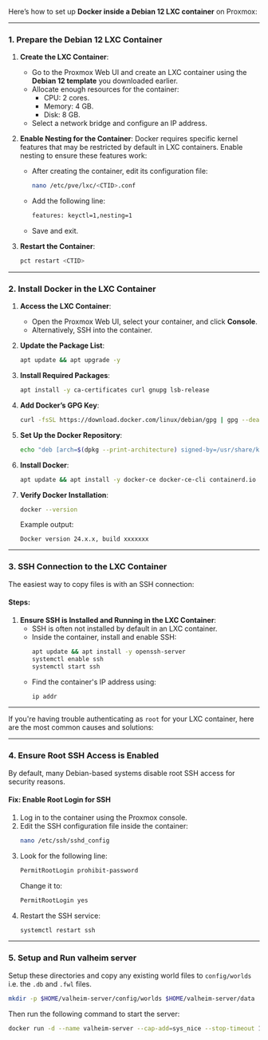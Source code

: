 Here’s how to set up **Docker inside a Debian 12 LXC container** on Proxmox:

---

### **1. Prepare the Debian 12 LXC Container**

1. **Create the LXC Container**:
   - Go to the Proxmox Web UI and create an LXC container using the **Debian 12 template** you downloaded earlier.
   - Allocate enough resources for the container:
     - CPU: 2 cores.
     - Memory: 4 GB.
     - Disk: 8 GB.
   - Select a network bridge and configure an IP address.

2. **Enable Nesting for the Container**:
   Docker requires specific kernel features that may be restricted by default in LXC containers. Enable nesting to ensure these features work:
   - After creating the container, edit its configuration file:
     ```bash
     nano /etc/pve/lxc/<CTID>.conf
     ```
   - Add the following line:
     ```bash
     features: keyctl=1,nesting=1
     ```
   - Save and exit.

3. **Restart the Container**:
   ```bash
   pct restart <CTID>
   ```

---

### **2. Install Docker in the LXC Container**

1. **Access the LXC Container**:
   - Open the Proxmox Web UI, select your container, and click **Console**.
   - Alternatively, SSH into the container.

2. **Update the Package List**:
   ```bash
   apt update && apt upgrade -y
   ```

3. **Install Required Packages**:
   ```bash
   apt install -y ca-certificates curl gnupg lsb-release
   ```

4. **Add Docker’s GPG Key**:
   ```bash
   curl -fsSL https://download.docker.com/linux/debian/gpg | gpg --dearmor -o /usr/share/keyrings/docker-archive-keyring.gpg
   ```

5. **Set Up the Docker Repository**:
   ```bash
   echo "deb [arch=$(dpkg --print-architecture) signed-by=/usr/share/keyrings/docker-archive-keyring.gpg] https://download.docker.com/linux/debian $(lsb_release -cs) stable" | tee /etc/apt/sources.list.d/docker.list > /dev/null
   ```

6. **Install Docker**:
   ```bash
   apt update && apt install -y docker-ce docker-ce-cli containerd.io
   ```

7. **Verify Docker Installation**:
   ```bash
   docker --version
   ```
   Example output:
   ```
   Docker version 24.x.x, build xxxxxxx
   ```

---

### **3. SSH Connection to the LXC Container**
The easiest way to copy files is with an SSH connection:

#### **Steps**:
1. **Ensure SSH is Installed and Running in the LXC Container**:
   - SSH is often not installed by default in an LXC container.
   - Inside the container, install and enable SSH:
     ```bash
     apt update && apt install -y openssh-server
     systemctl enable ssh
     systemctl start ssh
     ```
   - Find the container's IP address using:
     ```bash
     ip addr
     ```

---

If you're having trouble authenticating as `root` for your LXC container, here are the most common causes and solutions:

---

### **4. Ensure Root SSH Access is Enabled**
By default, many Debian-based systems disable root SSH access for security reasons.

#### **Fix: Enable Root Login for SSH**
1. Log in to the container using the Proxmox console.
2. Edit the SSH configuration file inside the container:
   ```bash
   nano /etc/ssh/sshd_config
   ```
3. Look for the following line:
   ```bash
   PermitRootLogin prohibit-password
   ```
   Change it to:
   ```bash
   PermitRootLogin yes
   ```
4. Restart the SSH service:
   ```bash
   systemctl restart ssh
   ```

---

### **5. Setup and Run valheim server**
Setup these directories and copy any existing world files to `config/worlds` i.e. the `.db` and `.fwl` files.

```bash
mkdir -p $HOME/valheim-server/config/worlds $HOME/valheim-server/data
```

Then run the following command to start the server:

```bash
docker run -d --name valheim-server --cap-add=sys_nice --stop-timeout 120 --restart unless-stopped -p 2456-2457:2456-2457/udp -v $HOME/valheim-server/config:/config -v $HOME/valheim-server/data:/opt/valheim -e SERVER_NAME="My Server" -e WORLD_NAME="Neotopia" -e SERVER_PASS="secret" -e SERVER_PUBLIC="true" -e SERVER_ARGS:"-crossplay" lloesche/valheim-server
```